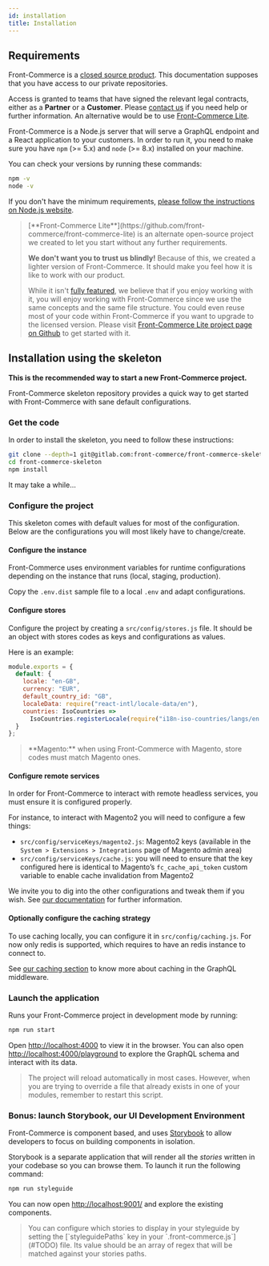 ```yaml
---
id: installation
title: Installation
---
```


## Requirements

Front-Commerce is a [closed source product](/license.html). This documentation
supposes that you have access to our private repositories.

Access is granted to teams that have signed the relevant legal contracts, either
as a **Partner** or a **Customer**. Please
[contact us](mailto:contact@front-commerce.com) if you need help or further
information. An alternative would be to use
[Front-Commerce Lite](https://github.com/front-commerce/front-commerce-lite).

Front-Commerce is a Node.js server that will serve a GraphQL endpoint and a
React application to your customers. In order to run it, you need to make sure
you have `npm` (>= 5.x) and `node` (>= 8.x) installed on your machine.

You can check your versions by running these commands:

```bash
npm -v
node -v
```

If you don't have the minimum requirements,
[please follow the instructions on Node.js website](https://nodejs.org/).

<blockquote class="info">
[**Front-Commerce Lite**](https://github.com/front-commerce/front-commerce-lite)
is an alternate open-source project we created to let you start without any
further requirements.

**We don't want you to trust us blindly!** Because of this, we created a lighter
version of Front-Commerce. It should make you feel how it is like to work with
our product.

While it isn't
[fully featured](https://github.com/front-commerce/front-commerce-lite#what-it-is-not),
we believe that if you enjoy working with it, you will enjoy working with
Front-Commerce since we use the same concepts and the same file structure. You
could even reuse most of your code within Front-Commerce if you want to upgrade
to the licensed version. Please visit
[Front-Commerce Lite project page on Github](https://github.com/front-commerce/front-commerce-lite)
to get started with it.

</blockquote>

## Installation using the skeleton

**This is the recommended way to start a new Front-Commerce project.**

Front-Commerce skeleton repository provides a quick way to get started with
Front-Commerce with sane default configurations.

### Get the code

In order to install the skeleton, you need to follow these instructions:

```bash
git clone --depth=1 git@gitlab.com:front-commerce/front-commerce-skeleton.git
cd front-commerce-skeleton
npm install
```

It may take a while…

### Configure the project

This skeleton comes with default values for most of the configuration. Below are
the configurations you will most likely have to change/create.

#### Configure the instance

Front-Commerce uses environment variables for runtime configurations depending
on the instance that runs (local, staging, production).

Copy the `.env.dist` sample file to a local `.env` and adapt configurations.

#### Configure stores

Configure the project by creating a `src/config/stores.js` file. It should be an
object with stores codes as keys and configurations as values.

Here is an example:

```js
module.exports = {
  default: {
    locale: "en-GB",
    currency: "EUR",
    default_country_id: "GB",
    localeData: require("react-intl/locale-data/en"),
    countries: IsoCountries =>
      IsoCountries.registerLocale(require("i18n-iso-countries/langs/en.json"))
  }
};
```

<blockquote class="info">
**Magento:** when using Front-Commerce with Magento, store codes
must match Magento ones.
</blockquote>

#### Configure remote services

In order for Front-Commerce to interact with remote headless services, you must
ensure it is configured properly.

For instance, to interact with Magento2 you will need to configure a few things:

- `src/config/serviceKeys/magento2.js`: Magento2 keys (available in the
  `System > Extensions > Integrations` page of Magento admin area)
- `src/config/serviceKeys/cache.js`: you will need to ensure that the key
  configured here is identical to Magento’s `fc_cache_api_token` custom variable
  to enable cache invalidation from Magento2

We invite you to dig into the other configurations and tweak them if you wish.
See [our documentation](#TODO) for further information.

#### Optionally configure the caching strategy

To use caching locally, you can configure it in `src/config/caching.js`. For now
only redis is supported, which requires to have an redis instance to connect to.

See [our caching section](#TODO) to know more about caching in the GraphQL
middleware.

### Launch the application

Runs your Front-Commerce project in development mode by running:

```sh
npm run start
```

Open [http://localhost:4000](http://localhost:4000) to view it in the browser.
You can also open
[http://localhost:4000/playground](http://localhost:4000/playground) to explore
the GraphQL schema and interact with its data.

<blockquote class="info">
The project will reload automatically in most cases. However, when you are
trying to override a file that already exists in one of your modules, remember
to restart this script.
</blockquote>

### Bonus: launch Storybook, our UI Development Environment

Front-Commerce is component based, and uses
[Storybook](https://storybook.js.org/) to allow developers to focus on building
components in isolation.

Storybook is a separate application that will render all the _stories_ written
in your codebase so you can browse them. To launch it run the following command:

```bash
npm run styleguide
```

You can now open [http://localhost:9001/](http://localhost:9001/) and explore
the existing components.

<blockquote class="tip">
You can configure which stories to display in your styleguide by setting the
[`styleguidePaths` key in your `.front-commerce.js`](#TODO) file. Its value should be an
array of regex that will be matched against your stories paths.
</blockquote>
